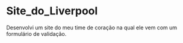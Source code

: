 # Site_do_Liverpool
Desenvolvi um site do meu time de coração na qual ele vem com um formulário de validação.
